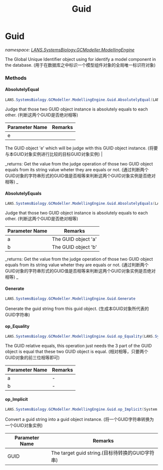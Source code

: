 ﻿---
title: Guid
---

# Guid
_namespace: [LANS.SystemsBiology.GCModeller.ModellingEngine](N-LANS.SystemsBiology.GCModeller.ModellingEngine.html)_

The Global Unique Identifier object using for identify a model component in the database.
 (用于在数据库之中标识一个模型组件对象的全局唯一标识符对象)

### Methods

#### AbsolutelyEqual
```csharp
LANS.SystemsBiology.GCModeller.ModellingEngine.Guid.AbsolutelyEqual(LANS.SystemsBiology.GCModeller.ModellingEngine.Guid)
```
Judge that those two GUID object instance is absolutely equals to each other. 
 (判断这两个GUID是否绝对相等)

|Parameter Name|Remarks|
|--------------|-------|
|e|
 The GUID object 'e' which will be judge with this GUID object instance.
 (将要与本GUID对象实例进行比较的目标GUID对象实例)
 |

_returns: 
 Get the value from the judge operation of those two GUID object equals from its string value wheter they are equals or not.
 (通过判断两个GUID对象的字符串形式的GUID值是否相等来判断这两个GUID对象实例是否绝对相等)
 _

#### AbsolutelyEquals
```csharp
LANS.SystemsBiology.GCModeller.ModellingEngine.Guid.AbsolutelyEquals(LANS.SystemsBiology.GCModeller.ModellingEngine.Guid,LANS.SystemsBiology.GCModeller.ModellingEngine.Guid)
```
Judge that those two GUID object instance is absolutely equals to each other. 
 (判断这两个GUID是否绝对相等)

|Parameter Name|Remarks|
|--------------|-------|
|a|The GUID object 'a'|
|b|The GUID object 'b'|

_returns: 
 Get the value from the judge operation of those two GUID object equals from its string value wheter they are equals or not.
 (通过判断两个GUID对象的字符串形式的GUID值是否相等来判断这两个GUID对象实例是否绝对相等)
 _

#### Generate
```csharp
LANS.SystemsBiology.GCModeller.ModellingEngine.Guid.Generate
```
Generate the guid string from this guid object.
 (生成本GUID对象所代表的GUID字符串)

#### op_Equality
```csharp
LANS.SystemsBiology.GCModeller.ModellingEngine.Guid.op_Equality(LANS.SystemsBiology.GCModeller.ModellingEngine.Guid,LANS.SystemsBiology.GCModeller.ModellingEngine.Guid)
```
The GUID relative equals, this operation just needs the 3 part of the GUID object is equal 
 that these two GUID object is equal.
 (相对相等，只要两个GUID对象的前三位相等即可)

|Parameter Name|Remarks|
|--------------|-------|
|a|-|
|b|-|


#### op_Implicit
```csharp
LANS.SystemsBiology.GCModeller.ModellingEngine.Guid.op_Implicit(System.String)~LANS.SystemsBiology.GCModeller.ModellingEngine.Guid
```
Convert a guid string into a guid object instance.
 (将一个GUID字符串转换为一个GUID对象实例)

|Parameter Name|Remarks|
|--------------|-------|
|GUID|The target guid string.(目标待转换的GUID字符串)|





